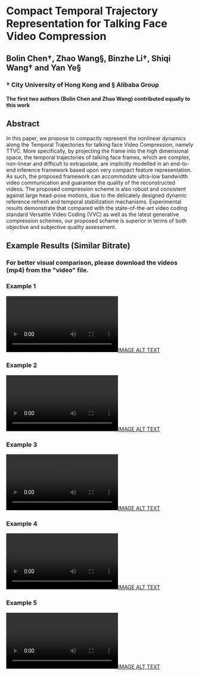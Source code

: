 # Compact Temporal Trajectory Representation for Talking Face Video Compression

## Bolin Chen&dagger;, Zhao Wang&sect;, Binzhe Li&dagger;, Shiqi Wang&dagger; and Yan Ye&sect;

### &dagger; City University of Hong Kong and &sect; Alibaba Group

#### The first two authors (Bolin Chen and Zhao Wang) contributed equally to this work

## Abstract

In this paper, we propose to compactly represent the nonlinear dynamics along the Temporal Trajectories for talking face Video Compression, namely TTVC. More specifically, by projecting the frame into the high dimensional space, the temporal trajectories of talking face frames, which are complex, non-linear and difficult to extrapolate, are implicitly modelled in an end-to-end inference framework based upon very compact feature representation. As such, the proposed framework can accommodate ultra-low bandwidth video communication and guarantee the quality of the reconstructed videos. The proposed compression scheme is also robust and consistent against large head-pose motions, due to the delicately designed dynamic reference refresh and temporal stabilization mechanisms. Experimental results demonstrate that compared with the state-of-the-art video coding standard Versatile Video Coding (VVC) as well as the latest generative compression schemes, our proposed scheme is superior in terms of both objective and subjective quality assessment.

## Example Results (Similar Bitrate)

### For better visual comparison, please download the videos (mp4) from the "video" file.

### Example 1

[![IMAGE ALT TEXT](https://user-images.githubusercontent.com/80899378/195520658-a6523e1b-dcdb-4be7-ad17-b7873eb9d26c.mp4)](https://user-images.githubusercontent.com/80899378/195520658-a6523e1b-dcdb-4be7-ad17-b7873eb9d26c.mp4)


### Example 2

[![IMAGE ALT TEXT](https://user-images.githubusercontent.com/80899378/195520422-9b9b6707-6462-4cb6-9d68-69c21d177c7b.mp4)](https://user-images.githubusercontent.com/80899378/195520422-9b9b6707-6462-4cb6-9d68-69c21d177c7b.mp4)

### Example 3

[![IMAGE ALT TEXT](https://user-images.githubusercontent.com/80899378/195520569-6b8d6448-4b5a-4163-8a34-39fb1c9e5f87.mp4)](https://user-images.githubusercontent.com/80899378/195520569-6b8d6448-4b5a-4163-8a34-39fb1c9e5f87.mp4)

### Example 4

[![IMAGE ALT TEXT](https://user-images.githubusercontent.com/80899378/195520584-253b4920-5e1b-441f-8bfd-b559c1a71d07.mp4)](https://user-images.githubusercontent.com/80899378/195520584-253b4920-5e1b-441f-8bfd-b559c1a71d07.mp4
)

### Example 5

[![IMAGE ALT TEXT](https://user-images.githubusercontent.com/80899378/195520593-93c9c358-4aad-45e1-ac36-1b664d1b2f83.mp4)](https://user-images.githubusercontent.com/80899378/195520593-93c9c358-4aad-45e1-ac36-1b664d1b2f83.mp4)

